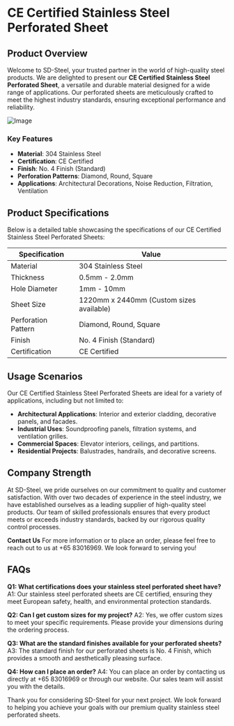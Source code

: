 # CE Certified Stainless Steel Perforated Sheet

## Product Overview

Welcome to SD-Steel, your trusted partner in the world of high-quality steel products. We are delighted to present our **CE Certified Stainless Steel Perforated Sheet**, a versatile and durable material designed for a wide range of applications. Our perforated sheets are meticulously crafted to meet the highest industry standards, ensuring exceptional performance and reliability.

![Image](https://github.com/user-attachments/assets/2567258e-e124-4816-932d-1809bd27ef0b)

### Key Features
- **Material**: 304 Stainless Steel
- **Certification**: CE Certified
- **Finish**: No. 4 Finish (Standard)
- **Perforation Patterns**: Diamond, Round, Square
- **Applications**: Architectural Decorations, Noise Reduction, Filtration, Ventilation

## Product Specifications

Below is a detailed table showcasing the specifications of our CE Certified Stainless Steel Perforated Sheets:

| Specification | Value |
|---------------|-------|
| Material      | 304 Stainless Steel |
| Thickness     | 0.5mm - 2.0mm |
| Hole Diameter | 1mm - 10mm |
| Sheet Size    | 1220mm x 2440mm (Custom sizes available) |
| Perforation Pattern | Diamond, Round, Square |
| Finish        | No. 4 Finish (Standard) |
| Certification | CE Certified |

## Usage Scenarios

Our CE Certified Stainless Steel Perforated Sheets are ideal for a variety of applications, including but not limited to:
- **Architectural Applications**: Interior and exterior cladding, decorative panels, and facades.
- **Industrial Uses**: Soundproofing panels, filtration systems, and ventilation grilles.
- **Commercial Spaces**: Elevator interiors, ceilings, and partitions.
- **Residential Projects**: Balustrades, handrails, and decorative screens.

## Company Strength

At SD-Steel, we pride ourselves on our commitment to quality and customer satisfaction. With over two decades of experience in the steel industry, we have established ourselves as a leading supplier of high-quality steel products. Our team of skilled professionals ensures that every product meets or exceeds industry standards, backed by our rigorous quality control processes.

**Contact Us**
For more information or to place an order, please feel free to reach out to us at +65 83016969. We look forward to serving you!

## FAQs

**Q1: What certifications does your stainless steel perforated sheet have?**
A1: Our stainless steel perforated sheets are CE certified, ensuring they meet European safety, health, and environmental protection standards.

**Q2: Can I get custom sizes for my project?**
A2: Yes, we offer custom sizes to meet your specific requirements. Please provide your dimensions during the ordering process.

**Q3: What are the standard finishes available for your perforated sheets?**
A3: The standard finish for our perforated sheets is No. 4 Finish, which provides a smooth and aesthetically pleasing surface.

**Q4: How can I place an order?**
A4: You can place an order by contacting us directly at +65 83016969 or through our website. Our sales team will assist you with the details.

Thank you for considering SD-Steel for your next project. We look forward to helping you achieve your goals with our premium quality stainless steel perforated sheets.